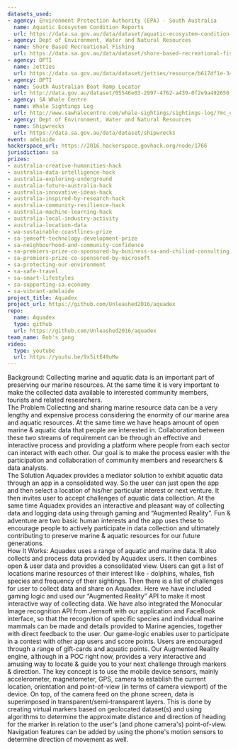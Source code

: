 ```yaml
---
datasets_used:
- agency: Environment Protection Authority (EPA) - South Australia
  name: Aquatic Ecosystem Condition Reports
  url: https://data.sa.gov.au/data/dataset/aquatic-ecosystem-condition-reports
- agency: Dept of Environment, Water and Natural Resources
  name: Shore Based Recreational Fishing
  url: https://data.sa.gov.au/data/dataset/shore-based-recreational-fishing
- agency: DPTI
  name: Jetties
  url: https://data.sa.gov.au/data/dataset/jetties/resource/b617df1e-345b-47e4-a61e-445487a2be9f
- agency: DPTI
  name: South Australian Boat Ramp Locator
  url: http://data.gov.au/dataset/05546e03-2997-4762-a439-0f2e9a492650
- agency: SA Whale Centre
  name: Whale Sightings Log
  url: http://www.sawhalecentre.com/whale-sightings/sightings-log/?mc_cid=00ccaf0043&mc_eid=3b8b4f019a
- agency: Dept of Environment, Water and Natural Resources
  name: Shipwrecks
  url: https://data.sa.gov.au/data/dataset/shipwrecks
event: adelaide
hackerspace_url: https://2016.hackerspace.govhack.org/node/1766
jurisdiction: sa
prizes:
- australia-creative-humanities-hack
- australia-data-intelligence-hack
- australia-exploring-underground
- australia-future-australia-hack
- australia-innovative-ideas-hack
- australia-inspired-by-research-hack
- australia-community-resilience-hack
- australia-machine-learning-hack
- australia-local-industry-activity
- australia-location-data
- wa-sustainable-coastlines-prize
- sa-jemsoft-technology-development-prize
- sa-neighbourhood-and-community-confidence
- sa-premiers-prize-co-sponsored-by-business-sa-and-chiliad-consulting
- sa-premiers-prize-co-sponsored-by-microsoft
- sa-protecting-our-environment
- sa-safe-travel
- sa-smart-lifestyles
- sa-supporting-sa-economy
- sa-vibrant-adelaide
project_title: Aquadex
project_url: https://github.com/Unleashed2016/aquadex
repo:
  name: Aquadex
  type: github
  url: https://github.com/Unleashed2016/aquadex
team_name: Bob's gang
video:
  type: youtube
  url: https://youtu.be/9x5itE49uMw
---
```


Background:
Collecting marine and aquatic data is an important part of preserving our marine resources. At the same time it is very important to make the collected data available to interested community members, tourists and related researchers.  
The Problem
Collecting and sharing marine resource data can be a very lengthy and expensive process considering the enormity of our marine area and aquatic resources. At the same time we have heaps amount of open marine & aquatic data that people are interested in. Collaboration between these two streams of requirement can be through an effective and interactive process and providing a platform where people from each sector can interact with each other. Our goal is to make the process easier with the participation and collaboration of community members and researchers & data analysts.     
The Solution
Aquadex provides a mediator solution to exhibit aquatic data through an app in a consolidated way. So the user can just open the app and then select a location of his/her particular interest or next venture. It then invites user to accept challenges of aquatic data collection. At the same time Aquadex provides an interactive and pleasant way of collecting data and logging data using through gaming and “Augmented Reality”. Fun & adventure are two basic human interests and the app uses these to encourage people to actively participate in data collection and ultimately contributing to preserve marine & aquatic resources for our future generations.       
How It Works:
Aquadex uses a range of aquatic and marine data. It also collects and process data provided by Aquadex users. It then combines open & user data and provides a consolidated view. Users can get a list of locations marine resources of their interest like - dolphins, whales, fish species and frequency of their sightings. Then there is a list of challenges for user to collect data and share on Aquadex. Here we have included gaming logic and used our “Augmented Reality” API to make it most interactive way of collecting data.  We have also integrated the Monocular Image recognition API from Jemsoft with our application and FaceBook interface, so that the recognition of specific species and individual marine mammals can be made and details provided to Marine agencies, together with direct feedback to the user.
Our game-logic enables user to participate in a contest with other app users and score points. Users are encouraged through a range of gift-cards and aquatic points. Our Augmented Reality engine, although in a POC right now, provides a very interactive and amusing way to locate & guide you to your next challenge through markers & direction. The key concept is to use the mobile device sensors, mainly accelerometer, magnetometer, GPS, camera to establish the current location, orientation and point-of-view (in terms of camera viewport) of the device. On top, of the camera feed on the phone screen, data is superimposed in transparent/semi-transparent layers. This is done by creating virtual markers based on geolocated dataset(s) and using algorithms to determine the approximate distance and direction of heading for the marker in relation to the user's (and phone camera's) point-of-view. Navigation features can be added by using the phone's motion sensors to determine direction of movement as well.